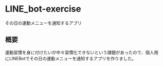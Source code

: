 # LINE_bot-exercise
その日の運動メニューを通知するアプリ

## 概要
運動習慣を身に付けたいが中々習慣化できないという課題があったので、個人用にLINEBotでその日の運動メニューを通知するアプリを作りました。
